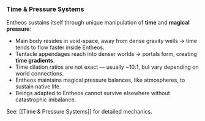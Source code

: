 ### Time & Pressure Systems
Entheos sustains itself through unique manipulation of **time** and **magical pressure**:

- Main body resides in void-space, away from dense gravity wells → time tends to flow faster inside Entheos.  
- Tentacle appendages reach into denser worlds → portals form, creating **time gradients**.  
- Time dilation ratios are not exact — usually ~10:1, but vary depending on world connections.  
- Entheos maintains magical pressure balances, like atmospheres, to sustain native life.  
- Beings adapted to Entheos cannot survive elsewhere without catastrophic imbalance.  

See: [[Time & Pressure Systems]] for detailed mechanics.